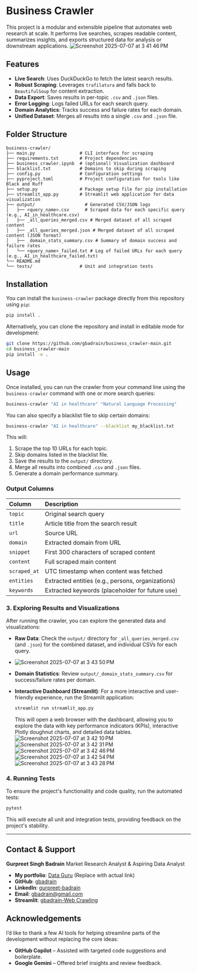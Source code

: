 # Business Crawler

This project is a modular and extensible pipeline that automates web research at scale. It performs live searches, scrapes readable content, summarizes insights, and exports structured data for analysis or downstream applications.
![Screenshot 2025-07-07 at 3 41 46 PM](https://github.com/user-attachments/assets/9b9d296b-ceb7-4528-8855-b0f4a956948f)

## Features

*   **Live Search**: Uses DuckDuckGo to fetch the latest search results.
*   **Robust Scraping**: Leverages `trafilatura` and falls back to `BeautifulSoup` for content extraction.
*   **Data Export**: Saves results in per-topic `.csv` and `.json` files.
*   **Error Logging**: Logs failed URLs for each search query.
*   **Domain Analytics**: Tracks success and failure rates for each domain.
*   **Unified Dataset**: Merges all results into a single `.csv` and `.json` file.

## Folder Structure

```
business-crawler/
├── main.py                 # CLI interface for scraping
├── requirements.txt        # Project dependencies
├── business_crawler.ipynb  # (optional) Visualization dashboard
├── blacklist.txt           # Domains to skip during scraping
├── config.py               # Configuration settings
├── pyproject.toml          # Project configuration for tools like Black and Ruff
├── setup.py                # Package setup file for pip installation
├── streamlit_app.py        # Streamlit web application for data visualization
├── output/                   # Generated CSV/JSON logs
│   ├── <query_name>.csv      # Scraped data for each specific query (e.g., AI_in_healthcare.csv)
│   ├── _all_queries_merged.csv # Merged dataset of all scraped content
│   ├── _all_queries_merged.json # Merged dataset of all scraped content (JSON format)
│   ├── _domain_stats_summary.csv # Summary of domain success and failure rates
│   └── <query_name>_failed.txt # Log of failed URLs for each query (e.g., AI_in_healthcare_failed.txt)
└── README.md
└── tests/                  # Unit and integration tests
```

## Installation

You can install the `business-crawler` package directly from this repository using `pip`:

```bash
pip install .
```

Alternatively, you can clone the repository and install in editable mode for development:

```bash
git clone https://github.com/gbadrain/business_crawler-main.git
cd business_crawler-main
pip install -e .
```

## Usage

Once installed, you can run the crawler from your command line using the `business-crawler` command with one or more search queries:

```bash
business-crawler "AI in healthcare" "Natural Language Processing"
```

You can also specify a blacklist file to skip certain domains:

```bash
business-crawler "AI in healthcare" --blacklist my_blacklist.txt
```

This will:

1.  Scrape the top 10 URLs for each topic.
2.  Skip domains listed in the blacklist file.
3.  Save the results to the `output/` directory.
4.  Merge all results into combined `.csv` and `.json` files.
5.  Generate a domain performance summary.

### Output Columns

| Column     | Description                                     |
| :--------- | :---------------------------------------------- |
| `topic`      | Original search query                           |
| `title`      | Article title from the search result            |
| `url`        | Source URL                                      |
| `domain`     | Extracted domain from URL                       |
| `snippet`    | First 300 characters of scraped content         |
| `content`    | Full scraped main content                       |
| `scraped_at` | UTC timestamp when content was fetched          |
| `entities`   | Extracted entities (e.g., persons, organizations) |
| `keywords`   | Extracted keywords (placeholder for future use) |


### 3. Exploring Results and Visualizations

After running the crawler, you can explore the generated data and visualizations:

*   **Raw Data**: Check the `output/` directory for `_all_queries_merged.csv` (and `.json`) for the combined dataset, and individual CSVs for each query.
*   ![Screenshot 2025-07-07 at 3 43 50 PM](https://github.com/user-attachments/assets/adea36f1-e4ec-4921-9730-cf41ec482020)

*   **Domain Statistics**: Review `output/_domain_stats_summary.csv` for success/failure rates per domain.
*   **Interactive Dashboard (Streamlit)**: For a more interactive and user-friendly experience, run the Streamlit application:

    ```bash
    streamlit run streamlit_app.py
    ```

    This will open a web browser with the dashboard, allowing you to explore the data with key performance indicators (KPIs), interactive Plotly doughnut charts, and detailed data tables.
![Screenshot 2025-07-07 at 3 42 10 PM](https://github.com/user-attachments/assets/9db65a4d-c735-410f-a4b6-db26a4ee6e1a)
![Screenshot 2025-07-07 at 3 42 31 PM](https://github.com/user-attachments/assets/634f525b-e87c-4e46-8894-1747b717cec2)
![Screenshot 2025-07-07 at 3 42 46 PM](https://github.com/user-attachments/assets/f096d49e-01e1-4172-9472-2c2b9bf22d15)
![Screenshot 2025-07-07 at 3 42 54 PM](https://github.com/user-attachments/assets/99a80a75-3724-4c16-b963-4a348cf67fae)
![Screenshot 2025-07-07 at 3 43 28 PM](https://github.com/user-attachments/assets/c70fc118-575e-446c-a086-9fff6259cd14)


### 4. Running Tests

To ensure the project's functionality and code quality, run the automated tests:

```bash
pytest
```

This will execute all unit and integration tests, providing feedback on the project's stability.

---

## Contact & Support

**Gurpreet Singh Badrain**
Market Research Analyst & Aspiring Data Analyst

*   **My portfolio**: [Data Guru](https://your-portfolio-link.com) (Replace with actual link)
*   **GitHub**: [gbadrain](https://github.com/gbadrain)
*   **LinkedIn**: [gurpreet-badrain](https://www.linkedin.com/in/gurpreet-badrain)
*   **Email**: gbadrain@gmail.com
*   **Streamlit**: [gbadrain-Web Crawling](https://gbadrain-business-crawler-main-streamlit-app-5gkpd0.streamlit.app/)

## Acknowledgements

I’d like to thank a few AI tools for helping streamline parts of the development without replacing the core ideas:

- **GitHub Copilot** – Assisted with targeted code suggestions and boilerplate.  
- **Google Gemini** – Offered brief insights and review feedback.  

